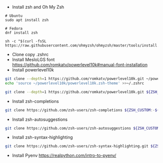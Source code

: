 - Install zsh and Oh My Zsh
```
# Ubuntu
sudo apt install zsh

# Fedora
dnf install zsh

sh -c "$(curl -fsSL https://raw.githubusercontent.com/ohmyzsh/ohmyzsh/master/tools/install.sh"
```
- Clone copy .zshrc
- Install MesloLGS font https://github.com/romkatv/powerlevel10k#manual-font-installation
- Install powerlevel10k
```sh
git clone --depth=1 https://github.com/romkatv/powerlevel10k.git ~/powerlevel10k
echo 'source ~/powerlevel10k/powerlevel10k.zsh-theme' >>~/.zshrc

git clone --depth=1 https://github.com/romkatv/powerlevel10k.git ${ZSH_CUSTOM:-$HOME/.oh-my-zsh/custom}/themes/powerlevel10k
```
- Install zsh-completions
```sh
git clone https://github.com/zsh-users/zsh-completions ${ZSH_CUSTOM:-${ZSH:-~/.oh-my-zsh}/custom}/plugins/zsh-completions
```
- Install zsh-autosuggestions
```sh
git clone https://github.com/zsh-users/zsh-autosuggestions ${ZSH_CUSTOM:-~/.oh-my-zsh/custom}/plugins/zsh-autosuggestions
```
- Install zsh-syntax-highlighting
```sh
git clone https://github.com/zsh-users/zsh-syntax-highlighting.git ${ZSH_CUSTOM:-~/.oh-my-zsh/custom}/plugins/zsh-syntax-highlighting
```
- Install Pyenv https://realpython.com/intro-to-pyenv/
